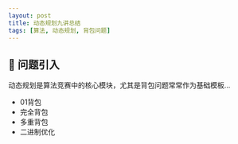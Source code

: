 ```yaml
---
layout: post
title: 动态规划九讲总结
tags: [算法, 动态规划, 背包问题]
---
```


## 🎯 问题引入

动态规划是算法竞赛中的核心模块，尤其是背包问题常常作为基础模板...

- 01背包
- 完全背包
- 多重背包
- 二进制优化
